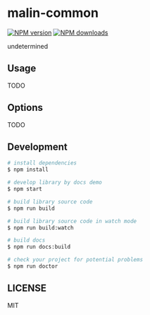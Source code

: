# malin-common

[![NPM version](https://img.shields.io/npm/v/malin-common.svg?style=flat)](https://npmjs.org/package/malin-common)
[![NPM downloads](http://img.shields.io/npm/dm/malin-common.svg?style=flat)](https://npmjs.org/package/malin-common)

undetermined

## Usage

TODO

## Options

TODO

## Development

```bash
# install dependencies
$ npm install

# develop library by docs demo
$ npm start

# build library source code
$ npm run build

# build library source code in watch mode
$ npm run build:watch

# build docs
$ npm run docs:build

# check your project for potential problems
$ npm run doctor
```

## LICENSE

MIT

